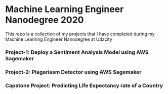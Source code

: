 # Machine Learning Engineer Nanodegree 2020
This repo is a collection of my projects that I have completed during my Machine Learning Engineer Nanodegree at Udacity
### Project-1: Deploy a Sentiment Analysis Model using AWS Sagemaker
### Project-2: Plagariasm Detector using AWS Sagemaker
### Capstone Project: Predicting Life Expectancy rate of a Country
